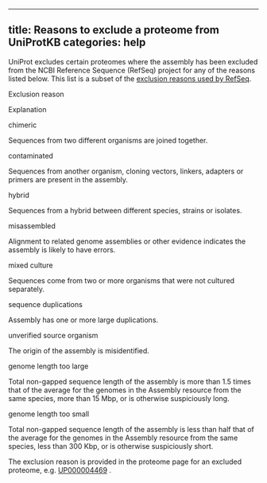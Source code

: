 
---
title: Reasons to exclude a proteome from UniProtKB
categories: help
---

UniProt excludes certain proteomes where the assembly has been excluded from the NCBI Reference Sequence (RefSeq) project for any of the reasons listed below. This list is a subset of the [exclusion reasons used by RefSeq](https://www.ncbi.nlm.nih.gov/assembly/help/anomnotrefseq/).

Exclusion reason

Explanation

chimeric

Sequences from two different organisms are joined together.

contaminated

Sequences from another organism, cloning vectors, linkers, adapters or primers are present in the assembly.

hybrid

Sequences from a hybrid between different species, strains or isolates.

misassembled

Alignment to related genome assemblies or other evidence indicates the assembly is likely to have errors.

mixed culture

Sequences come from two or more organisms that were not cultured separately.

sequence duplications

Assembly has one or more large duplications.

unverified source organism

The origin of the assembly is misidentified.

genome length too large

Total non-gapped sequence length of the assembly is more than 1.5 times that of the average for the genomes in the Assembly resource from the same species, more than 15 Mbp, or is otherwise suspiciously long.

genome length too small

Total non-gapped sequence length of the assembly is less than half that of the average for the genomes in the Assembly resource from the same species, less than 300 Kbp, or is otherwise suspiciously short.

The exclusion reason is provided in the proteome page for an excluded proteome, e.g. [UP000004469](http://www.uniprot.org/proteomes/UP000004469) .
        
